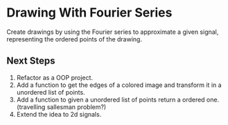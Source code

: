 # Drawing With Fourier Series

Create drawings by using the Fourier series to approximate a given signal, representing the ordered points of the drawing.

## Next Steps

<ol>
  <li>Refactor as a OOP project.</li>
  <li>Add a function to get the edges of a colored image and transform it in a unordered list of points. </li>
  <li>Add a function to given a unordered list of points return a ordered one. (travelling sallesman problem?) </li>
  <li>Extend the idea to 2d signals. </li>
</ol>
